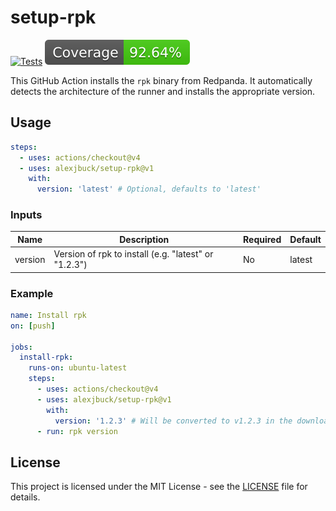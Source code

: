 # setup-rpk

[![Tests](https://github.com/alexjbuck/setup-rpk/actions/workflows/ci.yml/badge.svg)](https://github.com/alexjbuck/setup-rpk/actions/workflows/ci.yml)
![Coverage](badges/coverage.svg)

This GitHub Action installs the `rpk` binary from Redpanda. It automatically
detects the architecture of the runner and installs the appropriate version.

## Usage

```yaml
steps:
  - uses: actions/checkout@v4
  - uses: alexjbuck/setup-rpk@v1
    with:
      version: 'latest' # Optional, defaults to 'latest'
```

### Inputs

| Name    | Description                                          | Required | Default |
| ------- | ---------------------------------------------------- | -------- | ------- |
| version | Version of rpk to install (e.g. "latest" or "1.2.3") | No       | latest  |

### Example

```yaml
name: Install rpk
on: [push]

jobs:
  install-rpk:
    runs-on: ubuntu-latest
    steps:
      - uses: actions/checkout@v4
      - uses: alexjbuck/setup-rpk@v1
        with:
          version: '1.2.3' # Will be converted to v1.2.3 in the download URL
      - run: rpk version
```

## License

This project is licensed under the MIT License - see the [LICENSE](LICENSE) file
for details.
